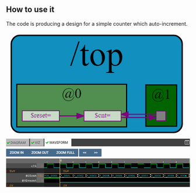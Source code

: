 ## How to use it
The code is producing a design for a simple counter which auto-increment. 

![alt text](https://github.com/RISCV-MYTH-WORKSHOP/riscv_myth_workshop_dec20-razvanionescu-77/blob/master/Counter/Counter_Diagram.PNG "Diagram")
![alt text](https://github.com/RISCV-MYTH-WORKSHOP/riscv_myth_workshop_dec20-razvanionescu-77/blob/master/Counter/Counter_Waveform.PNG "Waveform")
